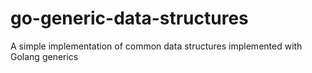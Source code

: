 # go-generic-data-structures
A simple implementation of common data structures implemented with Golang generics
